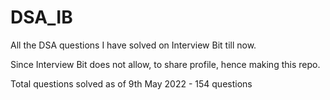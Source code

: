 # DSA_IB
All the DSA questions I have solved on Interview Bit till now.

Since Interview Bit does not allow, to share profile, hence making this repo.

Total questions solved as of 9th May 2022 - 154 questions
